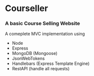 # Courseller
### A basic Course Selling Website

A comeplete MVC implementation 
using
- Node
- Express
- MongoDB (Mongoose)
- JsonWebTokens
- Handlebars (Express Template Engine)
- RestAPI (handle all requests)
